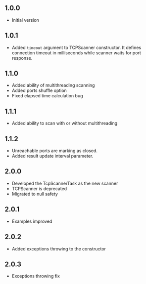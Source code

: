 ## 1.0.0

- Initial version

## 1.0.1

- Added `timeout` argument to TCPScanner constructor. It defines connection timeout in milliseconds while scanner waits for port response.

## 1.1.0
- Added ability of multithreading scanning
- Added ports shuffle option
- Fixed elapsed time calculation bug

## 1.1.1
- Added ability to scan with or without multithreading

## 1.1.2
- Unreachable ports are marking as closed.
- Added result update interval parameter.

## 2.0.0
- Developed the TcpScannerTask as the new scanner
- TCPScanner is deprecated
- Migrated to null safety

## 2.0.1
- Examples improved

## 2.0.2
- Added exceptions throwing to the constructor

## 2.0.3
- Exceptions throwing fix
